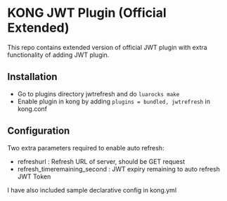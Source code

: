 # KONG JWT Plugin (Official Extended)

This repo contains extended version of official JWT plugin with extra functionality of adding JWT plugin.

## Installation
 - Go to plugins directory jwtrefresh and do `luarocks make`
 - Enable plugin in kong by adding `plugins = bundled, jwtrefresh` in kong.conf
 
## Configuration

Two extra parameters required to enable auto refresh:
 - refreshurl : Refresh URL of server, should be GET request
 - refresh_timeremaining_second : JWT expiry remaining to auto refresh JWT Token
 
I have also included sample declarative config in kong.yml
